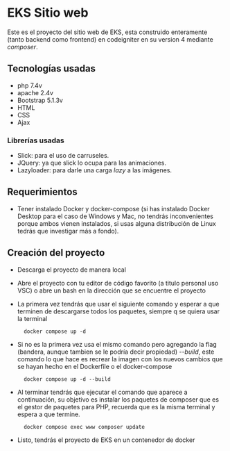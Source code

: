 # EKS Sitio web
Este es el proyecto del sitio web de EKS, esta construido enteramente (tanto backend como frontend) en codeigniter en su version 4 mediante *composer*.

## Tecnologías usadas
- php 7.4v
- apache 2.4v
- Bootstrap 5.1.3v
- HTML
- CSS
- Ajax
### Librerías usadas
- Slick: para el uso de carruseles.
- JQuery: ya que slick lo ocupa para las animaciones.
- Lazyloader: para darle una carga *lazy* a las imágenes.
## Requerimientos
- Tener instalado Docker y docker-compose (si has instalado Docker Desktop para el caso de Windows y Mac, no tendrás inconvenientes porque ambos vienen instalados, si usas alguna distribución de Linux tedrás que investigar más a fondo).

## Creación del proyecto
- Descarga el proyecto de manera local
- Abre el proyecto con tu editor de código favorito (a titulo personal uso VSC) o abre un bash en la dirección que se encuentre el proyecto
- La primera vez tendrás que usar el siguiente comando y esperar a que terminen de descargarse todos los paquetes, siempre q se quiera usar la terminal
  ```Docker
    docker compose up -d
  ```
   
- Si no es la primera vez usa el mismo comando pero agregando la flag (bandera, aunque tambien se le podría decir propiedad) *--build*, este comando lo que hace es recrear la imagen con los nuevos cambios que se hayan hecho en el Dockerfile o el docker-compose
  ```Docker
    docker compose up -d --build
  ```
- Al terminar tendrás que ejecutar el comando que aparece a continuación, su objetivo es instalar los paquetes de composer que es el gestor de paquetes para PHP, recuerda que es la misma terminal y espera a que termine.
  ```Docker
    docker compose exec www composer update
  ```
- Listo, tendrás el proyecto de EKS en un contenedor de docker
